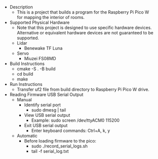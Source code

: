 * Description
    - This is a project that builds a program for the Raspberry Pi Pico W for mapping the interior of rooms.
* Supported Physical Hardware
    - Note that this project is designed to use specific hardware devices. Alternative or equivalent hardware devices are not guaranteed to be supported.
    - Lidar
        - Benewake TF Luna
    - Servo
        - Miuzei FS08MD
* Build Instructions
    - cmake -S . -B build
    - cd build
    - make
* Run Instructions
    - Transfer uf2 file from build directory to Raspberry Pi Pico W drive.
* Reading Firmware USB Serial Output
    - Manual
        - Identify serial port
            - sudo dmesg | tail
        - View USB serial output
            - Example: sudo screen /dev/ttyACM0 115200
        - Exit USB serial output
            - Enter keyboard commands: Ctrl+A, k, y
    - Automatic
        - Before loading firmware to the pico:
            - sudo ./record_serial_logs.sh
            - tail -f serial_log.txt


